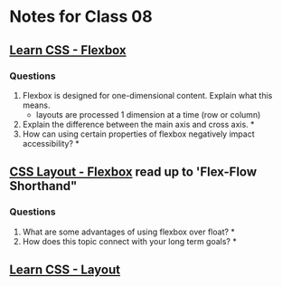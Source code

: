# Notes for Class 08

## [Learn CSS - Flexbox](https://web.dev/learn/css/flexbox/)

### Questions

1. Flexbox is designed for one-dimensional content. Explain what this means.
    * layouts are processed 1 dimension at a time (row or column)
2. Explain the difference between the main axis and cross axis.
    *
3. How can using certain properties of flexbox negatively impact accessibility?
    *

## [CSS Layout - Flexbox](https://developer.mozilla.org/en-US/docs/Learn/CSS/CSS_layout/Flexbox) read up to 'Flex-Flow Shorthand"

### Questions

1. What are some advantages of using flexbox over float?
    *
2. How does this topic connect with your long term goals?
    *

## [Learn CSS - Layout](https://web.dev/learn/css/layout/)
